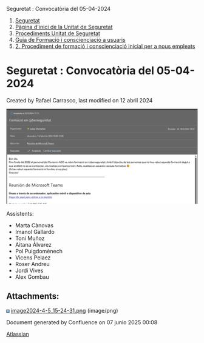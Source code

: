Seguretat : Convocatòria del 05-04-2024  

1.  [Seguretat](index.md)
2.  [Pàgina d'inici de la Unitat de Seguretat](15368362.md)
3.  [Procediments Unitat de Seguretat](Procediments-Unitat-de-Seguretat_81856210.md)
4.  [Guia de Formació i conscienciació a usuaris](100010018.md)
5.  [2\. Procediment de formació i conscienciació inicial per a nous empleats](100009777.md)

Seguretat : Convocatòria del 05-04-2024
=======================================

Created by Rafael Carrasco, last modified on 12 abril 2024

![](attachments/100009999/100010000.png)

  

Assistents:

*   Marta Cànovas
*   Imanol Gallardo
*   Toni Muñoz
*   Aitana Álvarez
*   Pol Puigdomènech
*   Vicens Pelaez
*   Roser Andreu
*   Jordi Vives
*   Alex Gombau

  

Attachments:
------------

![](images/icons/bullet_blue.gif) [image2024-4-5\_15-24-31.png](attachments/100009999/100010000.png) (image/png)  

Document generated by Confluence on 07 junio 2025 00:08

[Atlassian](http://www.atlassian.com/)